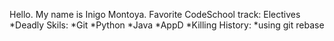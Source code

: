 Hello.  My name is Inigo Montoya.
Favorite CodeSchool track: Electives
*Deadly Skils: 
*Git
*Python
*Java
*AppD
*Killing History:
*using git rebase
